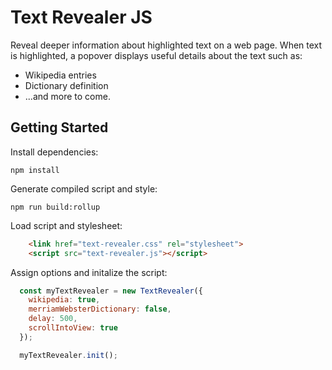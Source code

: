 # Text Revealer JS

Reveal deeper information about highlighted text on a web page. When text is highlighted, a popover displays useful details about the text such as:

- Wikipedia entries
- Dictionary definition
- ...and more to come.

## Getting Started

Install dependencies:

`npm install`

Generate compiled script and style:

`npm run build:rollup`

Load script and stylesheet:

```html
    <link href="text-revealer.css" rel="stylesheet">
    <script src="text-revealer.js"></script>
```

Assign options and initalize the script:

```js
  const myTextRevealer = new TextRevealer({ 
    wikipedia: true,
    merriamWebsterDictionary: false,
    delay: 500,
    scrollIntoView: true
  });

  myTextRevealer.init();
```
